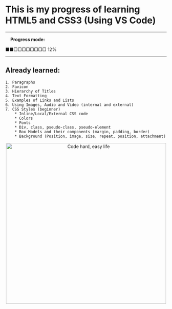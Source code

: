 # This is my progress of learning HTML5 and CSS3 (Using VS Code)
---
&nbsp;&nbsp;&nbsp;&nbsp;**Progress mode:**

■■□□□□□□□□ 12%

---

## Already learned:
    1. Paragraphs
    2. Favicon
    3. Hierarchy of Titles
    4. Text Formatting
    5. Examples of Links and Lists
    6. Using Images, Audio and Video (internal and external)
    7. CSS Styles (beginner)
        * Inline/Local/External CSS code
        * Colors
        * Fonts
        * Div, class, pseudo-class, pseudo-element
        * Box Models and their components (margin, padding, border)
        * Background (Position, image, size, repeat, position, attachment)

<p align="center">
   <img width="500" src="https://media.giphy.com/media/ZVik7pBtu9dNS/giphy.gif" alt="Code hard, easy life">
</p>
